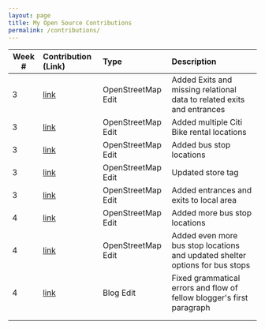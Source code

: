 ```yaml
---
layout: page
title: My Open Source Contributions
permalink: /contributions/
---
```


<!--
Type of the contribution should be "Wikipedia edit", "OpenStreet Map feature", "Project Documentation", "Project Code", "Blog Edit", etc.

The description should include a brief summary of what you did.

Replace the first row below with your contribution.

-->





| Week #       | Contribution (Link)  | Type  | Description |
|---|:---|:---|:---|
|  3   | [link](https://www.openstreetmap.org/user/waterpolymer/history#map=10/40.7730/-73.9781)    | OpenStreetMap Edit    |   Added Exits and missing relational data to related exits and entrances    |
|  3   | [link](https://www.openstreetmap.org/user/waterpolymer/history#map=10/40.7730/-73.9781)   |  OpenStreetMap Edit   |  Added multiple Citi Bike rental locations  |
|  3   | [link](https://www.openstreetmap.org/user/waterpolymer/history#map=10/40.7730/-73.9781)   |  OpenStreetMap Edit  |   Added bus stop locations   |
|  3   | [link](https://www.openstreetmap.org/user/waterpolymer/history#map=10/40.7730/-73.9781)   |  OpenStreetMap Edit | Updated store tag |
|  3   | [link](https://www.openstreetmap.org/user/waterpolymer/history#map=10/40.7730/-73.9781)   |  OpenStreetMap Edit | Added entrances and exits to local area |
|  4   | [link](https://www.openstreetmap.org/user/waterpolymer/history#map=10/40.7730/-73.9781)   |  OpenStreetMap Edit | Added more bus stop locations |
|  4   | [link](https://www.openstreetmap.org/user/waterpolymer/history#map=10/40.7730/-73.9781)   |  OpenStreetMap Edit | Added even more bus stop locations and updated shelter options for bus stops |
|  4   | [link](https://github.com/hunter-college-ossd-fall-2019/HubertYe-weekly/pull/3)  |  Blog Edit | Fixed grammatical errors and flow of fellow blogger's first paragraph |
|     |    |   |  |
|     |    |   |  |
